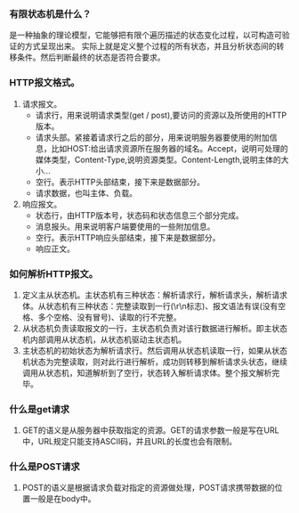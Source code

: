### 有限状态机是什么？
是一种抽象的理论模型，它能够把有限个遍历描述的状态变化过程，以可构造可验证的方式呈现出来。
实际上就是定义整个过程的所有状态，并且分析状态间的转移条件。然后判断最终的状态是否符合要求。

### HTTP报文格式。
1. 请求报文。
   -  请求行，用来说明请求类型(get / post),要访问的资源以及所使用的HTTP版本。
   -  请求头部。紧接着请求行之后的部分，用来说明服务器要使用的附加信息，比如HOST:给出请求资源所在服务器的域名。Accept，说明可处理的媒体类型，Content-Type,说明资源类型。Content-Length,说明主体的大小...
   -  空行。表示HTTP头部结束，接下来是数据部分。
   -  请求数据，也叫主体、负载。
2. 响应报文。
   - 状态行，由HTTP版本号，状态码和状态信息三个部分完成。
   - 消息报头。用来说明客户端要使用的一些附加信息。
   - 空行。表示HTTP响应头部结束，接下来是数据部分。
   - 响应正文。

### 如何解析HTTP报文。
1. 定义主从状态机。主状态机有三种状态：解析请求行，解析请求头，解析请求体。从状态机有三种状态：完整读取到一行(\r\n标志)、报文语法有误(没有空格、多个空格、没有冒号)、读取的行不完整。
2. 从状态机负责读取报文的一行，主状态机负责对该行数据进行解析。即主状态机内部调用从状态机，从状态机驱动主状态机。
3. 主状态机的初始状态为解析请求行。然后调用从状态机读取一行，如果从状态机状态为完整读取，则对此行进行解析，成功则转移到解析请求头状态，继续调用从状态机，知道解析到了空行，状态转入解析请求体。整个报文解析完毕。

### 什么是get请求
1. GET的语义是从服务器中获取指定的资源。GET的请求参数一般是写在URL中，URL规定只能支持ASCII码，并且URL的长度也会有限制。

### 什么是POST请求
1. POST的语义是根据请求负载对指定的资源做处理，POST请求携带数据的位置一般是在body中。

